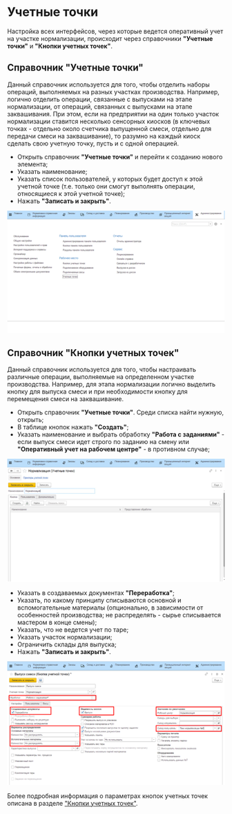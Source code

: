 # Учетные точки

Настройка всех интерфейсов, через которые ведется оперативный учет на
участке нормализации, происходит через справочники **"Учетные точки"** и
**"Кнопки учетных точек"**.

## Справочник "Учетные точки"

Данный справочник используется для того,
чтобы отделить наборы операций, выполняемых на разных участках
производства. Например, логично отделить операции, связанные с выпусками на этапе нормализации, от операций, связанных с выпусками на этапе заквашивания. При этом, если на предприятии на один только участок нормализации ставится несколько сенсорных киосков (в ключевых точках - отдельно около счетчика выпущенной смеси, отдельно для передачи смеси на заквашивание), то разумно на каждый киоск сделать свою учетную точку, пусть и с одной операцией.
 

-   Открыть справочник **"Учетные точки"** и перейти к созданию нового
    элемента;
-   Указать наименование;
-   Указать список пользователей, у которых будет доступ к этой учетной
    точке (т.е. только они смогут выполнять операции, относящиеся к этой
    учетной точке);
-  Нажать **"Записать и закрыть"**.

![](AccountPoints.assets/1.gif)
## Справочник "Кнопки учетных точек"

Данный справочник используется для того, чтобы настраивать различные операции, выполняемые на определенном участке производства. Например, для этапа нормализации логично выделить кнопку для выпуска смеси и при необходимости кнопку для перемещения смеси на заквашивание.  

-   Открыть справочник **"Учетные точки"**. Среди списка найти нужную,
    открыть;  
-   В таблице кнопок нажать **"Создать"**;
-   Указать наименование и выбрать обработку **"Работа с заданиями"** - если выпуск смеси идет строго по заданию на смену или
    **"Оперативный учет на рабочем центре"** - в противном случае;

![](AccountPoints.assets/2.gif)

-   Указать в создаваемых документах **"Переработка"**;
-   Указать, по какому принципу списываются основной и вспомогательные материалы (опционально, в зависимости от особенностей производства; не распределять - сырье списывается мастером в конце смены);
-   Указать, что не ведется учет по таре;
-   Указать участок нормализации;
-   Ограничить склады для выпуска;
-   Нажать **"Записать и закрыть"**.

![](AccountPoints.assets/1.png)

Более подробная информация о параметрах кнопок учетных точек описана в
разделе ["Кнопки учетных точек"](../../../CommonInformation/Handbooks/ButtonOfAccountPoint/readme.md).
